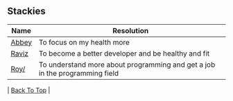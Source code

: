 ## Stackies

| Name                                                 | Resolution                                                | 
|------------------------------------------------------|-----------------------------------------------------------|
| [Abbey](https://github.com/AbbeyIT)                  | To focus on my health more                                | 
| [Raviz](https://github.com/gorvyz)                   | To become a better developer and be healthy and fit       |
| [Roy/](https://github.com/rywndr)                   | To understand more about programming and get a job in the programming field       |

| [Back To Top](#Stackies) |
